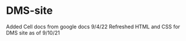 # DMS-site

Added Cell docs from google docs 9/4/22
Refreshed HTML and CSS for DMS site as of 9/10/21
